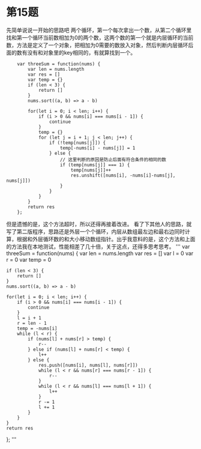 # 第15题
先简单说说一开始的思路吧
两个循环，第一个每次拿出一个数，从第二个循环里找和第一个循环当前数相加为0的两个数，这两个数的第一个就是内层循环的当前数，方法是定义了一个对象，把相加为0需要的数放入对象，然后判断内层循环后面的数有没有和对象里的key相同的，有就算找到一个。
```
    var threeSum = function(nums) {
        var len = nums.length
        var res = []
        var temp = {}
        if (len < 3) {
            return []
        }
        nums.sort((a, b) => a - b)

        for(let i = 0; i < len; i++) {
            if (i > 0 && nums[i] === nums[i - 1]) {
                continue
            }
            temp = {}
            for (let j = i + 1; j < len; j++) {
                if (!temp[nums[j]]) {
                    temp[-nums[i] - nums[j]] = 1
                } else {
                    // 这里判断的原因是防止后面有符合条件的相同的数
                    if (temp[nums[j]] === 1) {
                        temp[nums[j]]++
                        res.unshift([nums[i], -nums[i]-nums[j], nums[j]]) 
                    }
                }
            }
        }
        return res
    };

```
但是遗憾的是，这个方法超时，所以还得再接着改进。
看了下其他人的思路，就写了第二版程序，思路还是外层一个个循环，内层从数组最左边和最右边同时计算，根据和外层循环数的和大小移动数组指针。出乎我意料的是，这个方法和上面的方法我在本地测试，性能相差了几十倍，关于这点，还得多思考思考。
'''
var threeSum = function(nums) {
    var len = nums.length
    var res = []
    var l = 0
    var r = 0
    var temp = 0
    
    if (len < 3) {
        return []
    }
    nums.sort((a, b) => a - b)
    
    for(let i = 0; i < len; i++) {
        if (i > 0 && nums[i] === nums[i - 1]) {
            continue
        }
        l = i + 1
        r = len - 1
        temp = -nums[i]
        while (l < r) {
            if (nums[l] + nums[r] > temp) {
                r--
            } else if (nums[l] + nums[r] < temp) {
                l++
            } else {
                res.push([nums[i], nums[l], nums[r]])
                while (l < r && nums[r] === nums[r - 1]) {
                    r--
                }
                while (l < r && nums[l] === nums[l + 1]) {
                    l++
                }
                r -= 1
                l += 1
            }
        }
    }
    return res
};
'''
